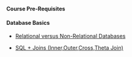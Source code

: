 **Course Pre-Requisites**

#### Database Basics
- [Relational versus Non-Relational Databases](https://www.dataversity.net/review-pros-cons-different-databases-relational-versus-non-relational/)
  
- [SQL + Joins (Inner,Outer,Cross,Theta Join)](https://en.wikipedia.org/wiki/Join_(SQL))</li>

 

